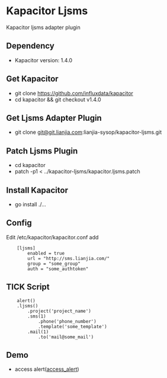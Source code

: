# Kapacitor Ljsms
Kapacitor ljsms adapter plugin

## Dependency
* Kapacitor version: 1.4.0

## Get Kapacitor
* git clone https://github.com/influxdata/kapacitor
* cd kapacitor && git checkout v1.4.0

## Get Ljsms Adapter Plugin
* git clone git@git.lianjia.com:lianjia-sysop/kapacitor-ljsms.git

## Patch Ljsms Plugin
* cd kapacitor
* patch -p1 < ../kapacitor-ljsms/kapacitor.ljsms.patch 

## Install Kapacitor
* go install ./...

## Config
Edit /etc/kapacitor/kapacitor.conf add
```
	[ljsms]
		enabled = true
		url = "http://sms.lianjia.com/"
		group = "some_group"
		auth = "some_authtoken"
```

## TICK Script
```
	alert()
	.ljsms()
		.project('project_name')
		.sms(1)
			.phone('phone_number')
			.template('some_template')
		.mail(1)
			.to('mail@some_mail')
```

## Demo
* access alert([access_alert](demo/access_alert.tick))
